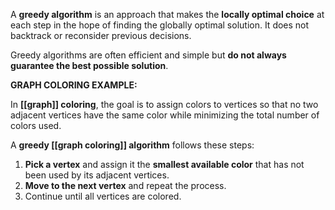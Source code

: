 A **greedy algorithm** is an approach that makes the **locally optimal choice** at each step in the hope of finding the globally optimal solution. It does not backtrack or reconsider previous decisions.

Greedy algorithms are often efficient and simple but **do not always guarantee the best possible solution**.

**GRAPH COLORING EXAMPLE:**

In **[[graph]] coloring**, the goal is to assign colors to vertices so that no two adjacent vertices have the same color while minimizing the total number of colors used.

A **greedy [[graph coloring]] algorithm** follows these steps:

1. **Pick a vertex** and assign it the **smallest available color** that has not been used by its adjacent vertices.
2. **Move to the next vertex** and repeat the process.
3. Continue until all vertices are colored.